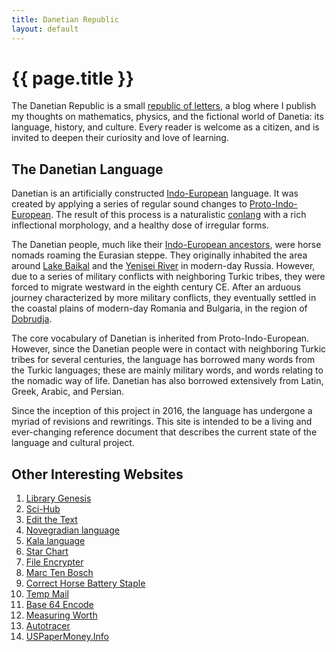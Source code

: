 ```yaml
---
title: Danetian Republic
layout: default
---
```

# {{ page.title }}

The Danetian Republic is a small
[republic of letters](https://en.wikipedia.org/wiki/Republic_of_Letters), a
blog where I publish my thoughts on mathematics, physics, and the fictional
world of Danetia: its language, history, and culture. Every reader is welcome
as a citizen, and is invited to deepen their curiosity and love of learning.



## The Danetian Language

Danetian is an artificially constructed
[Indo-European](https://en.wikipedia.org/wiki/Indo-European_languages)
language. It was
created by applying a series of regular sound changes to
[Proto-Indo-European](https://en.wikipedia.org/wiki/Proto-Indo-European_language).
The result of this process is a naturalistic
[conlang](https://en.wikipedia.org/wiki/Constructed_language)
with a rich inflectional morphology, and a healthy dose of
irregular forms.

The Danetian people, much like their
[Indo-European ancestors](https://en.wikipedia.org/wiki/Proto-Indo-Europeans),
were horse nomads roaming the Eurasian steppe. They originally inhabited
the area around
[Lake Baikal](https://en.wikipedia.org/wiki/Lake_Baikal)
and the
[Yenisei River](https://en.wikipedia.org/wiki/Yenisey)
in modern-day Russia. However, due to
a series of military conflicts with neighboring Turkic tribes, they were
forced to migrate westward in the eighth century CE. After an arduous
journey characterized by more military conflicts, they eventually
settled in the coastal plains of modern-day Romania and Bulgaria, in the
region of
[Dobrudja](https://en.wikipedia.org/wiki/Dobruja).

The core vocabulary of Danetian is inherited from
Proto-Indo-European. However, since the Danetian people were in contact
with neighboring Turkic tribes for several centuries, the language has
borrowed many words from the Turkic languages; these are mainly military
words, and words relating to the nomadic way of life. Danetian has also
borrowed extensively from Latin, Greek, Arabic, and Persian.

Since the inception of this project in 2016, the language
has undergone a myriad of revisions and rewritings. This site is
intended to be a living and ever-changing reference document that
describes the current state of the language and cultural project.

<!--Feel free to browse the [dictionary](/assets/docs/dictionary.pdf)
and check out the
[lunisolar calendar](/calendar.html)
used by the Danetians.-->


## Other Interesting Websites

1. [Library Genesis](http://libgen.rs)
2. [Sci-Hub](https://www.sci-hub.st)
3. [Edit the Text](https://tikolu.net/edit/.info)
4. [Novegradian language](https://veche.net/novegradian)
5. [Kala language](https://footballbatsandmore.wordpress.com/about/document-library)
6. [Star Chart](https://www.planetarium.sfasu.edu/SFAStarCharts/SFAStarChartsPro.pdf)
7. [File Encrypter](https://webbrowsertools.com/file-encryptor/)
8. [Marc Ten Bosch](https://marctenbosch.com/)
9. [Correct Horse Battery Staple](https://correcthorse.pw/)
10. [Temp Mail](https://temp-mail.org/en/)
11. [Base 64 Encode](https://www.base64encode.org/)
12. [Measuring Worth](https://www.measuringworth.com/index.php)
13. [Autotracer](https://www.autotracer.org/)
14. [USPaperMoney.Info](https://www.uspapermoney.info/)
